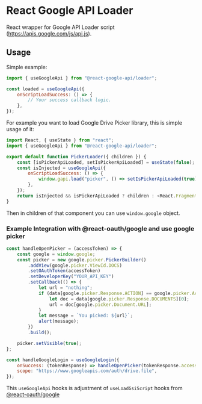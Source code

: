 # React Google API Loader

React wrapper for Google API Loader script (https://apis.google.com/js/api.js).

## Usage

Simple example:

```js
import { useGoogleApi } from "@react-google-api/loader";

const loaded = useGoogleApi({
	onScriptLoadSuccess: () => {
		// Your success callback logic.
	},
});
```

For example you want to load Google Drive Picker library, this is simple usage of it:

```js
import React, { useState } from "react";
import { useGoogleApi } from "@react-google-api/loader";

export default function PickerLoader({ children }) {
	const [isPickerApiLoaded, setIsPickerApiLoaded] = useState(false);
	const isInjected = useGoogleApi({
		onScriptLoadSuccess: () => {
			window.gapi.load("picker", () => setIsPickerApiLoaded(true));
		},
	});
	return isInjected && isPickerApiLoaded ? children : <React.Fragment />;
}
```

Then in children of that component you can use `window.google` object.

### Example Integration with @react-oauth/google and use google picker

```js
const handleOpenPicker = (accessToken) => {
	const google = window.google;
	const picker = new google.picker.PickerBuilder()
		.addView(google.picker.ViewId.DOCS)
		.setOAuthToken(accessToken)
		.setDeveloperKey("YOUR_API_KEY")
		.setCallback(() => {
			let url = "nothing";
			if (data[google.picker.Response.ACTION] == google.picker.Action.PICKED) {
				let doc = data[google.picker.Response.DOCUMENTS][0];
				url = doc[google.picker.Document.URL];
			}
			let message = `You picked: ${url}`;
			alert(message);
		})
		.build();

	picker.setVisible(true);
};

const handleGoogleLogin = useGoogleLogin({
	onSuccess: (tokenResponse) => handleOpenPicker(tokenResponse.access_token),
	scope: "https://www.googleapis.com/auth/drive.file",
});
```

This `useGoogleApi` hooks is adjustment of `useLoadGsiScript` hooks from [@react-oauth/google](https://www.npmjs.com/package/@react-oauth/google)
